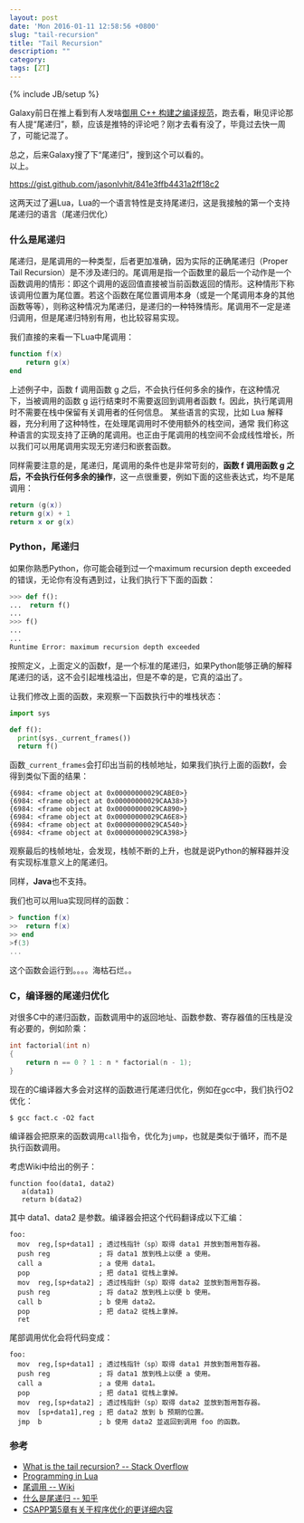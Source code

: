 ```yaml
---
layout: post
date: 'Mon 2016-01-11 12:58:56 +0800'
slug: "tail-recursion"
title: "Tail Recursion"
description: ""
category: 
tags: [ZT]
---
```

{% include JB/setup %}

Galaxy前日在推上看到有人发啥[御用 C++ 构建之编译规范](http://tech.acgtyrant.com/%E5%BE%A1%E7%94%A8-C-%E6%9E%84%E5%BB%BA%E4%B9%8B%E7%BC%96%E8%AF%91%E8%A7%84%E8%8C%83/)，跑去看，瞅见评论那有人提“尾递归”，额，应该是推特的评论吧？刚才去看有没了，毕竟过去快一周了，可能记混了。

总之，后来Galaxy搜了下“尾递归”，搜到这个可以看的。  
以上。

https://gist.github.com/jasonlvhit/841e3ffb4431a2ff18c2

这两天过了遍Lua，Lua的一个语言特性是支持尾递归，这是我接触的第一个支持尾递归的语言（尾递归优化）

### 什么是尾递归

尾递归，是尾调用的一种类型，后者更加准确，因为实际的正确尾递归（Proper Tail Recursion）是不涉及递归的。尾调用是指一个函数里的最后一个动作是一个函数调用的情形：即这个调用的返回值直接被当前函数返回的情形。这种情形下称该调用位置为尾位置。若这个函数在尾位置调用本身（或是一个尾调用本身的其他函数等等），则称这种情况为尾递归，是递归的一种特殊情形。尾调用不一定是递归调用，但是尾递归特别有用，也比较容易实现。

我们直接的来看一下Lua中尾调用：

``` lua
function f(x)
    return g(x)
end
```

上述例子中，函数 f 调用函数 g 之后，不会执行任何多余的操作，在这种情况下，当被调用的函数
g 运行结束时不需要返回到调用者函数 f。因此，执行尾调用时不需要在栈中保留有关调用者的任何信息。
某些语言的实现，比如 Lua 解释器，充分利用了这种特性，在处理尾调用时不使用额外的栈空间，通常
我们称这种语言的实现支持了正确的尾调用。也正由于尾调用的栈空间不会成线性增长，所以我们可以用尾调用实现无穷递归和嵌套函数。

同样需要注意的是，尾递归，尾调用的条件也是非常苛刻的，**函数 f 调用函数 g 之后，不会执行任何多余的操作**，这一点很重要，例如下面的这些表达式，均不是尾调用：

``` lua
return (g(x))
return g(x) + 1
return x or g(x)
```

### Python，尾递归

如果你熟悉Python，你可能会碰到过一个maximum recursion depth exceeded的错误，无论你有没有遇到过，让我们执行下下面的函数：

``` python
>>> def f():
...  return f()
...
>>> f()
...
...
Runtime Error: maximum recursion depth exceeded

```
按照定义，上面定义的函数f，是一个标准的尾递归，如果Python能够正确的解释尾递归的话，这不会引起堆栈溢出，但是不幸的是，它真的溢出了。

让我们修改上面的函数，来观察一下函数执行中的堆栈状态：

``` python
import sys

def f():
  print(sys._current_frames())
  return f()
```

函数```_current_frames```会打印出当前的栈帧地址，如果我们执行上面的函数f，会得到类似下面的结果：
```
{6984: <frame object at 0x00000000029CABE0>}
{6984: <frame object at 0x00000000029CAA38>}
{6984: <frame object at 0x00000000029CA890>}
{6984: <frame object at 0x00000000029CA6E8>}
{6984: <frame object at 0x00000000029CA540>}
{6984: <frame object at 0x00000000029CA398>}
```
观察最后的栈帧地址，会发现，栈帧不断的上升，也就是说Python的解释器并没有实现标准意义上的尾递归。

同样，**Java**也不支持。

我们也可以用lua实现同样的函数：

``` lua
> function f(x)
>>  return f(x)
>> end
>f(3)
...
```

这个函数会运行到。。。。海枯石烂。。

### C，编译器的尾递归优化

对很多C中的递归函数，函数调用中的返回地址、函数参数、寄存器值的压栈是没有必要的，例如阶乘：
``` c
int factorial(int n)
{
    return n == 0 ? 1 : n * factorial(n - 1);
}
```
现在的C编译器大多会对这样的函数进行尾递归优化，例如在gcc中，我们执行O2优化：
``` batch
$ gcc fact.c -O2 fact
```
编译器会把原来的函数调用```call```指令，优化为```jump```，也就是类似于循环，而不是执行函数调用。

考虑Wiki中给出的例子：

```
function foo(data1, data2)
   a(data1)
   return b(data2)
```
其中 data1、data2 是参数。编译器会把这个代码翻译成以下汇编：
```
foo:
  mov  reg,[sp+data1] ; 透过栈指针（sp）取得 data1 并放到暂用暂存器。
  push reg            ; 将 data1 放到栈上以便 a 使用。
  call a              ; a 使用 data1。
  pop                 ; 把 data1 從栈上拿掉。
  mov  reg,[sp+data2] ; 透过栈指針（sp）取得 data2 並放到暂用暂存器。 
  push reg            ; 将 data2 放到栈上以便 b 使用。 
  call b              ; b 使用 data2。
  pop                 ; 把 data2 從栈上拿掉。
  ret
```
尾部调用优化会将代码变成：
```
foo:
  mov  reg,[sp+data1] ; 透过栈指针（sp）取得 data1 并放到暂用暂存器。
  push reg            ; 将 data1 放到栈上以便 a 使用。
  call a              ; a 使用 data1。
  pop                 ; 把 data1 從栈上拿掉。
  mov  reg,[sp+data2] ; 透过栈指針（sp）取得 data2 並放到暂用暂存器。  
  mov  [sp+data1],reg ; 把 data2 放到 b 预期的位置。
  jmp  b              ; b 使用 data2 並返回到调用 foo 的函数。
```

### 参考

* [What is the tail recursion? -- Stack Overflow](http://stackoverflow.com/questions/33923/what-is-tail-recursion)
* [Programming in Lua](http://www.lua.org/pil/)
* [尾调用 -- Wiki](http://zh.wikipedia.org/zh/%E5%B0%BE%E8%B0%83%E7%94%A8)
* [什么是尾递归 -- 知乎](http://www.zhihu.com/question/20761771)
* [CSAPP第5章有关于程序优化的更详细内容](http://book.douban.com/subject/1230413/)
